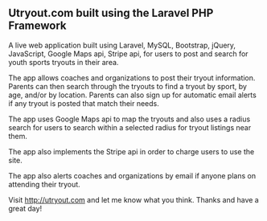 ## Utryout.com built using the Laravel PHP Framework

A live web application built using Laravel, MySQL, Bootstrap, jQuery, JavaScript, Google Maps api, Stripe api, for users to post and search for youth sports tryouts in their area.

The app allows coaches and organizations to post their tryout information. Parents can then search through the tryouts to find a tryout by sport, by age, and/or by location. Parents can also sign up for automatic email alerts if any tryout is posted that match their needs.

The app uses Google Maps api to map the tryouts and also uses a radius search for users to search within a selected radius for tryout listings near them.

The app also implements the Stripe api in order to charge users to use the site.

The app also alerts coaches and organizations by email if anyone plans on attending their tryout.

Visit http://utryout.com and let me know what you think. Thanks and have a great day!
